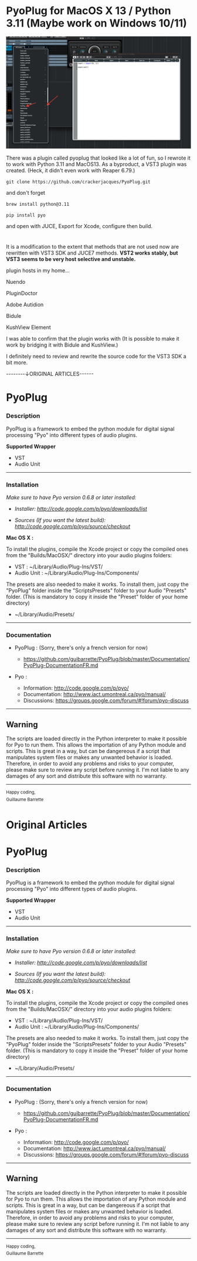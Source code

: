 # PyoPlug for MacOS X 13 / Python 3.11 (Maybe work on Windows 10/11)

![IMG](https://github.com/crackerjacques/PyoPlug_Python311_VST3/blob/master/pyoplugvst3.png?raw=true)

There was a plugin called pyoplug that looked like a lot of fun, so I rewrote it to work with Python 3.11 and MacOS13.
As a byproduct, a VST3 plugin was created. (Heck, it didn't even work with Reaper 6.79.)

```
git clone https://github.com/crackerjacques/PyoPlug.git
```

and don't forget

```
brew install python@3.11
```

```
pip install pyo
```

and open with JUCE, Export for Xcode, configure then build.


# 

It is a modification to the extent that methods that are not used now are rewritten with VST3 SDK and JUCE7 methods. __VST2 works stably, but VST3 seems to be very host selective and unstable.__

plugin hosts in my home...

Nuendo

PluginDoctor

Adobe Autidion

Bidule

KushView Element

I was able to confirm that the plugin works with
(It is possible to make it work by bridging it with Bidule and KushView.)

I definitely need to review and rewrite the source code for the VST3 SDK a bit more.





--------↓ORIGINAL ARTICLES------

# PyoPlug  


### Description

PyoPlug is a framework to embed the python module for digital signal processing "Pyo" into different types of audio plugins.

**Supported Wrapper**  

- VST
- Audio Unit
  
--- 

### Installation 

_Make sure to have Pyo version 0.6.8 or later installed:_

- _Installer: <http://code.google.com/p/pyo/downloads/list>_

- _Sources (If you want the latest build): <http://code.google.com/p/pyo/source/checkout>_ 

 
**Mac OS X :**  

To install the plugins, compile the Xcode project or copy the compiled ones from the "Builds/MacOSX/" directory into your audio plugins folders:  

- VST : ~/Library/Audio/Plug-Ins/VST/
- Audio Unit : ~/Library/Audio/Plug-Ins/Components/

The presets are also needed to make it works. To install them, just copy the "PyoPlug" folder inside the "ScriptsPresets" folder to your Audio "Presets" folder. (This is mandatory to copy it inside the "Preset" folder of your home directory)

- ~/Library/Audio/Presets/


---    

### Documentation  
  

- PyoPlug : (Sorry, there's only a french version for now)   
	*   <https://github.com/guibarrette/PyoPlug/blob/master/Documentation/PyoPlug-DocumentationFR.md>

- Pyo :   
	* Information: <http://code.google.com/p/pyo/>  
	* Documentation: <http://www.iact.umontreal.ca/pyo/manual/>
	* Discussions: <https://groups.google.com/forum/#!forum/pyo-discuss>


---

## Warning

The scripts are loaded directly in the Python interpreter to make it possible for Pyo to run them. This allows the importation of any Python module and scripts. This is great in a way, but can be dangereous if a script that manipulates system files or makes any unwanted behavior is loaded. Therefore, in order to avoid any problems and risks to your computer, please make sure to review any script before running it. I'm not liable to any damages of any sort and distribute this software with no warranty.

  
---

<sup>Happy coding,  
 Guillaume Barrette</sup>




# Original Articles

# PyoPlug  


### Description

PyoPlug is a framework to embed the python module for digital signal processing "Pyo" into different types of audio plugins.

**Supported Wrapper**  

- VST
- Audio Unit
  
--- 

### Installation 

_Make sure to have Pyo version 0.6.8 or later installed:_

- _Installer: <http://code.google.com/p/pyo/downloads/list>_

- _Sources (If you want the latest build): <http://code.google.com/p/pyo/source/checkout>_ 

 
**Mac OS X :**  

To install the plugins, compile the Xcode project or copy the compiled ones from the "Builds/MacOSX/" directory into your audio plugins folders:  

- VST : ~/Library/Audio/Plug-Ins/VST/
- Audio Unit : ~/Library/Audio/Plug-Ins/Components/

The presets are also needed to make it works. To install them, just copy the "PyoPlug" folder inside the "ScriptsPresets" folder to your Audio "Presets" folder. (This is mandatory to copy it inside the "Preset" folder of your home directory)

- ~/Library/Audio/Presets/


---    

### Documentation  
  

- PyoPlug : (Sorry, there's only a french version for now)   
	*   <https://github.com/guibarrette/PyoPlug/blob/master/Documentation/PyoPlug-DocumentationFR.md>

- Pyo :   
	* Information: <http://code.google.com/p/pyo/>  
	* Documentation: <http://www.iact.umontreal.ca/pyo/manual/>
	* Discussions: <https://groups.google.com/forum/#!forum/pyo-discuss>


---

## Warning

The scripts are loaded directly in the Python interpreter to make it possible for Pyo to run them. This allows the importation of any Python module and scripts. This is great in a way, but can be dangereous if a script that manipulates system files or makes any unwanted behavior is loaded. Therefore, in order to avoid any problems and risks to your computer, please make sure to review any script before running it. I'm not liable to any damages of any sort and distribute this software with no warranty.

  
---

<sup>Happy coding,  
 Guillaume Barrette</sup>
